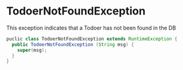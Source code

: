 # TodoerNotFoundException

This exception indicates that a Todoer has not been found in the DB

```java
puclic class TodoerNotFoundException extends RuntimeException {
  public TodoerNotFoundException (String msg) {
    super(msg);
  }
}
```

